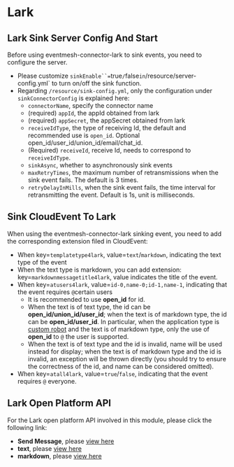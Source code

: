 # Lark

## Lark Sink Server Config And Start

Before using eventmesh-connector-lark to sink events, you need to configure the server.
- Please customize `sinkEnable``=`true`/`false` in `/resource/server-config.yml` to turn on/off the sink function.
- Regarding `/resource/sink-config.yml`, only the configuration under `sinkConnectorConfig` is explained here:
  - `connectorName`, specify the connector name
  - (required) `appId`, the appId obtained from lark
  - (required) `appSecret`, the appSecret obtained from lark
  - `receiveIdType`, the type of receiving Id, the default and recommended use is `open_id`. Optional open_id/user_id/union_id/email/chat_id.
  - (Required) `receiveId`, receive Id, needs to correspond to `receiveIdType`.
  - `sinkAsync`, whether to asynchronously sink events
  - `maxRetryTimes`, the maximum number of retransmissions when the sink event fails. The default is 3 times.
  - `retryDelayInMills`, when the sink event fails, the time interval for retransmitting the event. Default is 1s, unit is milliseconds.

## Sink CloudEvent To Lark

When using the eventmesh-connector-lark sinking event, you need to add the corresponding extension filed in CloudEvent:
- When key=`templatetype4lark`, value=`text`/`markdown`, indicating the text type of the event
- When the text type is markdown, you can add extension: key=`markdownmessagetitle4lark`, value indicates the title of the event.
- When key=`atusers4lark`, value=`id-0,name-0;id-1,name-1`, indicating that the event requires `@`certain users
  - It is recommended to use **open_id** for id.
  - When the text is of text type, the id can be **open_id/union_id/user_id**; when the text is of markdown type, the id can be **open_id/user_id**. In particular, when the application type is [custom robot](https://open.larksuite.com/document/ukTMukTMukTM/ucTM5YjL3ETO24yNxkjN) and the text is of markdown type, only the use of **open_id** to `@` the user is supported.
  - When the text is of text type and the id is invalid, name will be used instead for display; when the text is of markdown type and the id is invalid, an exception will be thrown directly (you should try to ensure the correctness of the id, and name can be considered omitted).
- When key=`atall4lark`, value=`true`/`false`, indicating that the event requires `@` everyone.

## Lark Open Platform API

For the Lark open platform API involved in this module, please click the following link:
- **Send Message**, please [view here](https://open.larksuite.com/document/server-docs/im-v1/message/create?appId=cli_a5e1bc31507ed00c)
- **text**, please [view here](https://open.larksuite.com/document/server-docs/im-v1/message-content-description/create_json#c9e08671)
- **markdown**, please [view here](https://open.larksuite.com/document/common-capabilities/message-card/message-cards-content/using-markdown-tags)